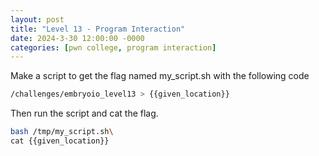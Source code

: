 ```yaml
---
layout: post
title: "Level 13 - Program Interaction"
date: 2024-3-30 12:00:00 -0000
categories: [pwn college, program interaction]
---
```

Make a script to get the flag named my_script.sh with the following code

```bash
/challenges/embryoio_level13 > {{given_location}}
```

Then run the script and cat the flag.

```bash
bash /tmp/my_script.sh\
cat {{given_location}}
```